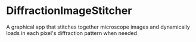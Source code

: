 # DiffractionImageStitcher
A graphical app that stitches together microscope images and dynamically loads in each pixel's diffraction pattern when needed
